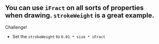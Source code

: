 You can use `iFract` on all sorts of properties when drawing. `strokeWeight` is a great example.
---
Challenge! 
- Set the `strokeWeight` to `0.01 * size * iFract`